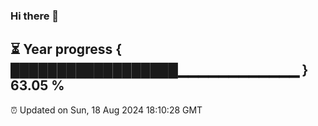 ### Hi there 👋
⏳ Year progress { ██████████████████▁▁▁▁▁▁▁▁▁▁▁▁ } 63.05 %
---
⏰ Updated on Sun, 18 Aug 2024 18:10:28 GMT

